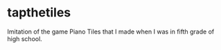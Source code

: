 # tapthetiles
Imitation of the game Piano Tiles that I made when I was in fifth grade of high school.
